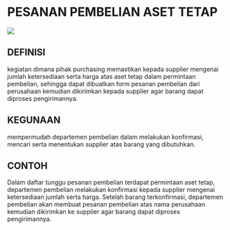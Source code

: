 # PESANAN PEMBELIAN ASET TETAP

![](_media/id/aset-tetap/pembelian/pesanan-pembelian.jpg)

## DEFINISI
kegiatan dimana pihak purchasing memastikan kepada supplier mengenai  jumlah ketersediaan serta harga atas aset tetap dalam permintaan pembelian, sehingga dapat dibuatkan form pesanan pembelian dari perusahaan kemudian dikirimkan kepada supplier agar barang dapat diproses pengirimannya. 

## KEGUNAAN
mempermudah departemen pembelian dalam melakukan konfirmasi, mencari serta menentukan supplier atas barang yang dibutuhkan. 

## CONTOH
Dalam daftar tunggu pesanan pembelian terdapat permintaan aset tetap, departemen pembelian melakukan konfirmasi kepada supplier mengenai ketersediaan jumlah serta harga. Setelah barang terkonfirmasi, departemen pembelian akan membuat pesanan pembelian atas nama perusahaan kemudian dikirimkan ke supplier agar barang dapat diproses pengirimannya.
